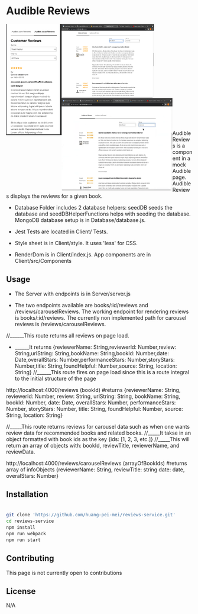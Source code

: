 # Audible Reviews

<a href="url"><img src="screenshotsAndGifs/reviewsWithHeader.png" align="left" height="300px" width="150px"></a>

<a href="url"><img src="screenshotsAndGifs/desktopReviews.png" align="left" height="200px" width="250px"></a>

<a href="url"><img src="screenshotsAndGifs/desktopReviewsGif.gif" align="left" height="250px" width="300px"></a>

<br /> <br /><br /><br /><br /><br /><br /><br /><br /><br /><br /><br /><br /><br /><br /><br />

Audible Reviews is a component in a mock Audible page. Audible Reviews displays the reviews for a given book.

* Database Folder includes 2 database helpers: seedDB seeds the database and seedDBHelperFunctions helps with seeding the database. MongoDB database setup is in Database/database.js.

* Jest Tests are located in Client/ Tests.

* Style sheet is in Client/style. It uses 'less' for CSS.

* RenderDom is in Client/index.js. App components are in Client/src/Components

## Usage

* The Server with endpoints is in Server/server.js

* The two endpoints available are books/:id/reviews and /reviews/carouselReviews. The working endpoint for rendering reviews is books/:id/reviews. The currently non implemented path for carousel reviews is /reviews/carouselReviews.

//______This route returns all reviews on page load.
* ______It returns {reviewerName: String,reviewerId: Number,review: String,urlString: String,bookName: String,bookId: Number,date: Date,overallStars: Number,performanceStars: Number,storyStars: Number,title: String,foundHelpful: Number,source: String, location: String}
//______This route fires on page load since this is a route integral to the initial structure of the page

http://localhost:4000/reviews (bookId) #returns
  {reviewerName: String,
  reviewerId: Number,
  review: String,
  urlString: String,
  bookName: String,
  bookId: Number,
  date: Date,
  overallStars: Number,
  performanceStars: Number,
  storyStars: Number,
  title: String,
  foundHelpful: Number,
  source: String,
  location: String}

//_____This route returns reviews for carousel data such as when one wants review data for recommended books and related books.
//_____It takse in an object formatted with book ids as the key {ids: [1, 2, 3, etc.]}
//_____This will return an array of objects with: bookId, reviewTitle, reviewerName, and reviewData.

http://localhost:4000/reviews/carouselReviews (arrayOfBookIds) #returns array of infoObjects
{reviewerName: String,
reviewTitle: string
date: date,
overalStars: Number}

## Installation

```bash

git clone 'https://github.com/huang-pei-mei/reviews-service.git'
cd reviews-service
npm install
npm run webpack
npm run start

```


## Contributing
This page is not currently open to contributions

## License
N/A
